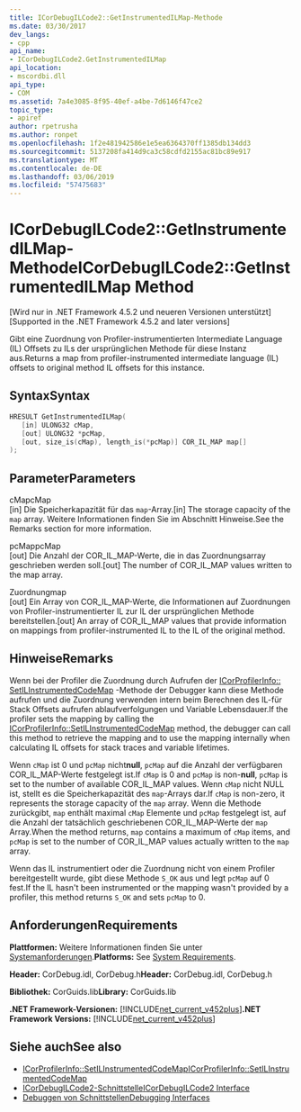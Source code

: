 ```yaml
---
title: ICorDebugILCode2::GetInstrumentedILMap-Methode
ms.date: 03/30/2017
dev_langs:
- cpp
api_name:
- ICorDebugILCode2.GetInstrumentedILMap
api_location:
- mscordbi.dll
api_type:
- COM
ms.assetid: 7a4e3085-8f95-40ef-a4be-7d6146f47ce2
topic_type:
- apiref
author: rpetrusha
ms.author: ronpet
ms.openlocfilehash: 1f2e481942586e1e5ea6364370ff1385db134dd3
ms.sourcegitcommit: 5137208fa414d9ca3c58cdfd2155ac81bc89e917
ms.translationtype: MT
ms.contentlocale: de-DE
ms.lasthandoff: 03/06/2019
ms.locfileid: "57475683"
---
```

# <a name="icordebugilcode2getinstrumentedilmap-method"></a><span data-ttu-id="88d68-102">ICorDebugILCode2::GetInstrumentedILMap-Methode</span><span class="sxs-lookup"><span data-stu-id="88d68-102">ICorDebugILCode2::GetInstrumentedILMap Method</span></span>
<span data-ttu-id="88d68-103">[Wird nur in .NET Framework 4.5.2 und neueren Versionen unterstützt]</span><span class="sxs-lookup"><span data-stu-id="88d68-103">[Supported in the .NET Framework 4.5.2 and later versions]</span></span>  
  
 <span data-ttu-id="88d68-104">Gibt eine Zuordnung von Profiler-instrumentierten Intermediate Language (IL) Offsets zu ILs der ursprünglichen Methode für diese Instanz aus.</span><span class="sxs-lookup"><span data-stu-id="88d68-104">Returns a map from profiler-instrumented intermediate language (IL) offsets to original method IL offsets for this instance.</span></span>  
  
## <a name="syntax"></a><span data-ttu-id="88d68-105">Syntax</span><span class="sxs-lookup"><span data-stu-id="88d68-105">Syntax</span></span>  
  
```cpp
HRESULT GetInstrumentedILMap(  
   [in] ULONG32 cMap,  
   [out] ULONG32 *pcMap,  
   [out, size_is(cMap), length_is(*pcMap)] COR_IL_MAP map[]  
);  
```  
  
## <a name="parameters"></a><span data-ttu-id="88d68-106">Parameter</span><span class="sxs-lookup"><span data-stu-id="88d68-106">Parameters</span></span>  
 <span data-ttu-id="88d68-107">cMap</span><span class="sxs-lookup"><span data-stu-id="88d68-107">cMap</span></span>  
 <span data-ttu-id="88d68-108">[in] Die Speicherkapazität für das `map`-Array.</span><span class="sxs-lookup"><span data-stu-id="88d68-108">[in] The storage capacity of the `map` array.</span></span> <span data-ttu-id="88d68-109">Weitere Informationen finden Sie im Abschnitt Hinweise.</span><span class="sxs-lookup"><span data-stu-id="88d68-109">See the Remarks section for more information.</span></span>  
  
 <span data-ttu-id="88d68-110">pcMap</span><span class="sxs-lookup"><span data-stu-id="88d68-110">pcMap</span></span>  
 <span data-ttu-id="88d68-111">[out] Die Anzahl der COR_IL_MAP-Werte, die in das Zuordnungsarray geschrieben werden soll.</span><span class="sxs-lookup"><span data-stu-id="88d68-111">[out] The number of COR_IL_MAP values written to the map array.</span></span>  
  
 <span data-ttu-id="88d68-112">Zuordnung</span><span class="sxs-lookup"><span data-stu-id="88d68-112">map</span></span>  
 <span data-ttu-id="88d68-113">[out] Ein Array von COR_IL_MAP-Werte, die Informationen auf Zuordnungen von Profiler-instrumentierter IL zur IL der ursprünglichen Methode bereitstellen.</span><span class="sxs-lookup"><span data-stu-id="88d68-113">[out] An array of COR_IL_MAP values that provide information on mappings from profiler-instrumented IL to the IL of the original method.</span></span>  
  
## <a name="remarks"></a><span data-ttu-id="88d68-114">Hinweise</span><span class="sxs-lookup"><span data-stu-id="88d68-114">Remarks</span></span>  
 <span data-ttu-id="88d68-115">Wenn bei der Profiler die Zuordnung durch Aufrufen der [ICorProfilerInfo:: SetILInstrumentedCodeMap](../../../../docs/framework/unmanaged-api/profiling/icorprofilerinfo-setilinstrumentedcodemap-method.md) -Methode der Debugger kann diese Methode aufrufen und die Zuordnung verwenden intern beim Berechnen des IL-für Stack Offsets aufrufen ablaufverfolgungen und Variable Lebensdauer.</span><span class="sxs-lookup"><span data-stu-id="88d68-115">If the profiler sets the mapping by calling the [ICorProfilerInfo::SetILInstrumentedCodeMap](../../../../docs/framework/unmanaged-api/profiling/icorprofilerinfo-setilinstrumentedcodemap-method.md) method, the debugger can call this method to retrieve the mapping and to use the mapping internally when calculating IL offsets for stack traces and variable lifetimes.</span></span>  
  
 <span data-ttu-id="88d68-116">Wenn `cMap` ist 0 und `pcMap` nicht**null**, `pcMap` auf die Anzahl der verfügbaren COR_IL_MAP-Werte festgelegt ist.</span><span class="sxs-lookup"><span data-stu-id="88d68-116">If `cMap` is 0 and `pcMap` is non-**null**, `pcMap` is set to the number of available COR_IL_MAP values.</span></span> <span data-ttu-id="88d68-117">Wenn `cMap` nicht NULL ist, stellt es die Speicherkapazität des `map`-Arrays dar.</span><span class="sxs-lookup"><span data-stu-id="88d68-117">If `cMap` is non-zero, it represents the storage capacity of the `map` array.</span></span> <span data-ttu-id="88d68-118">Wenn die Methode zurückgibt, `map` enthält maximal `cMap` Elemente und `pcMap` festgelegt ist, auf die Anzahl der tatsächlich geschriebenen COR_IL_MAP-Werte der `map` Array.</span><span class="sxs-lookup"><span data-stu-id="88d68-118">When the method returns, `map` contains a maximum of `cMap` items, and `pcMap` is set to the number of COR_IL_MAP values actually written to the `map` array.</span></span>  
  
 <span data-ttu-id="88d68-119">Wenn das IL instrumentiert oder die Zuordnung nicht von einem Profiler bereitgestellt wurde, gibt diese Methode `S_OK` aus und legt `pcMap` auf 0 fest.</span><span class="sxs-lookup"><span data-stu-id="88d68-119">If the IL hasn't been instrumented or the mapping wasn't provided by a profiler, this method returns `S_OK` and sets `pcMap` to 0.</span></span>  
  
## <a name="requirements"></a><span data-ttu-id="88d68-120">Anforderungen</span><span class="sxs-lookup"><span data-stu-id="88d68-120">Requirements</span></span>  
 <span data-ttu-id="88d68-121">**Plattformen:** Weitere Informationen finden Sie unter [Systemanforderungen](../../../../docs/framework/get-started/system-requirements.md).</span><span class="sxs-lookup"><span data-stu-id="88d68-121">**Platforms:** See [System Requirements](../../../../docs/framework/get-started/system-requirements.md).</span></span>  
  
 <span data-ttu-id="88d68-122">**Header:** CorDebug.idl, CorDebug.h</span><span class="sxs-lookup"><span data-stu-id="88d68-122">**Header:** CorDebug.idl, CorDebug.h</span></span>  
  
 <span data-ttu-id="88d68-123">**Bibliothek:** CorGuids.lib</span><span class="sxs-lookup"><span data-stu-id="88d68-123">**Library:** CorGuids.lib</span></span>  
  
 <span data-ttu-id="88d68-124">**.NET Framework-Versionen:** [!INCLUDE[net_current_v452plus](../../../../includes/net-current-v452plus-md.md)]</span><span class="sxs-lookup"><span data-stu-id="88d68-124">**.NET Framework Versions:** [!INCLUDE[net_current_v452plus](../../../../includes/net-current-v452plus-md.md)]</span></span>  
  
## <a name="see-also"></a><span data-ttu-id="88d68-125">Siehe auch</span><span class="sxs-lookup"><span data-stu-id="88d68-125">See also</span></span>
- [<span data-ttu-id="88d68-126">ICorProfilerInfo::SetILInstrumentedCodeMap</span><span class="sxs-lookup"><span data-stu-id="88d68-126">ICorProfilerInfo::SetILInstrumentedCodeMap</span></span>](../../../../docs/framework/unmanaged-api/profiling/icorprofilerinfo-setilinstrumentedcodemap-method.md)
- [<span data-ttu-id="88d68-127">ICorDebugILCode2-Schnittstelle</span><span class="sxs-lookup"><span data-stu-id="88d68-127">ICorDebugILCode2 Interface</span></span>](../../../../docs/framework/unmanaged-api/debugging/icordebugilcode2-interface.md)
- [<span data-ttu-id="88d68-128">Debuggen von Schnittstellen</span><span class="sxs-lookup"><span data-stu-id="88d68-128">Debugging Interfaces</span></span>](../../../../docs/framework/unmanaged-api/debugging/debugging-interfaces.md)
